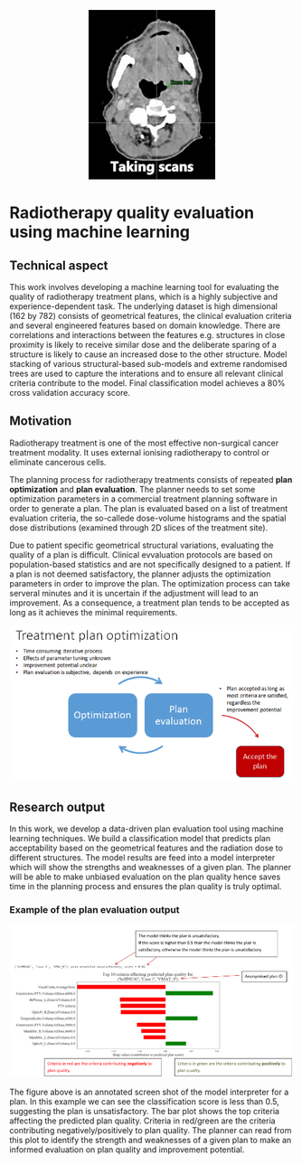 <p align="center">
  <img height="300" src="images/planning_process.gif">
</p>

# Radiotherapy quality evaluation using machine learning

## Technical aspect
This work involves developing a machine learning tool for evaluating the quality of 
radiotherapy treatment plans, which is a highly subjective and experience-dependent 
task. The underlying dataset is high dimensional (162 by 782) consists of geometrical 
features, the clinical evaluation criteria and several engineered features based on 
domain knowledge. There are correlations and interactions between the features e.g. structures 
in close proximity is likely to receive similar dose and the deliberate sparing 
of a structure is likely to cause an increased dose to the other structure. Model stacking 
of various structural-based sub-models and extreme randomised trees are used to capture the 
interations and to ensure all relevant clinical criteria contribute to the model. Final 
classification model achieves a 80% cross validation accuracy score.

## Motivation
Radiotherapy treatment is one of the most effective non-surgical cancer treatment modality. 
It uses external ionising radiotherapy to control or eliminate cancerous cells. 

The planning process for radiotherapy treatments consists of repeated __plan optimization__ and 
__plan evaluation__. The planner needs to set some optimization parameters in a commercial treatment planning software 
in order to generate a plan. The plan is evaluated based on a list of treatment evaluation criteria, 
the so-callede dose-volume histograms and the spatial 
dose distributions (examined through 2D slices of the treatment site). 

Due to patient specific geometrical structural variations, evaluating the quality of a plan is difficult. 
Clinical evvaluation protocols are based on population-based statistics and are not specifically designed to a
patient. If a plan is not deemed satisfactory, the planner adjusts the optimization 
parameters in order to improve the plan. The optimization process can take serveral minutes and 
it is uncertain if the adjustment will lead to 
an improvement. As a consequence, a treatment plan tends to be accepted as long as it achieves the 
minimal requirements. 

![](images/plan-optimization-process.PNG)

## Research output
In this work, we develop a data-driven plan evaluation tool using machine learning 
techniques. We build a classification model that predicts plan acceptability based 
on the geometrical features and the radiation dose to different structures. The model results
are feed into a model interpreter which will show the strengths and weaknesses 
of a given plan. The planner will be able to make unbiased evaluation on the plan 
quality hence saves time in the planning process and ensures the plan quality is truly
optimal.

### Example of the plan evaluation output

![](images/explain-plan-quality.PNG)

The figure above is an annotated screen shot of the model interpreter for a plan. In this 
example we can see the classification score is less than 0.5, suggesting the plan is 
unsatisfactory. The bar plot shows the top criteria affecting the predicted plan 
quality. Criteria in red/green are the criteria contributing negatively/positively 
to plan quality. The planner can read from this plot to identify the strength and weaknesses 
of a given plan to make an informed evaluation on plan quality and improvement potential. 


